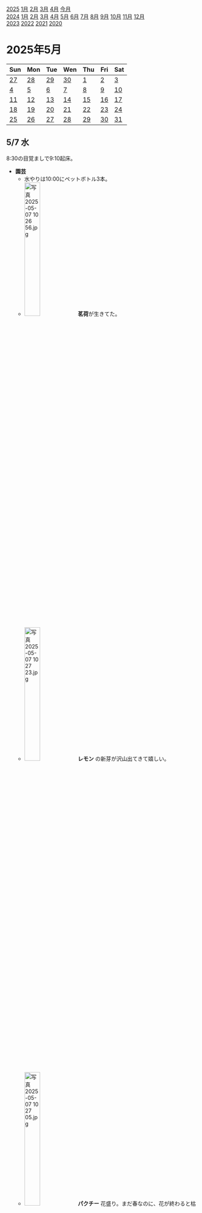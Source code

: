 [2025](README.md#2025) [1月](2025-01.md) [2月](2025-02.md) [3月](2025-03.md) [4月](2025-04.md) [今月](2025-05.md)  
[2024](README.md#2024) [1月](2024-01.md) [2月](2024-02.md) [3月](2024-03.md) [4月](2024-04.md) [5月](2024-05.md) [6月](2024-06.md) [7月](2024-07.md) [8月](2024-08.md) [9月](2024-09.md) [10月](2024-10.md) [11月](2024-11.md) [12月](2024-12.md)  
[2023](README.md#2023) [2022](README.md#2022) [2021](README.md#2021) [2020](README.md#2020)  

2025年5月
=========

|Sun|Mon|Tue|Wen|Thu|Fri|Sat|
|---|---|---|---|---|---|---|
|[27](2025-04.md#0427-日)|[28](2025-04.md#0428-月)|[29](2025-04.md#0429-火)|[30](2025-04.md#0430-水)|[1](#0501-木)|[2](#0502-金)|[3](#0503-土)|
|[4](#0504-日)|[5](#0505-月)|[6](#0506-火)|[7](#0507-水)|[8](#0508-木)|[9](#0509-金)|[10](#0510-土)|
|[11](#0511-日)|[12](#0512-月)|[13](#0513-火)|[14](#0514-水)|[15](#0515-木)|[16](#0516-金)|[17](#0517-土)|
|[18](#0518-日)|[19](#0519-月)|[20](#0520-火)|[21](#0521-水)|[22](#0522-木)|[23](#0523-金)|[24](#0524-土)|
|[25](#0525-日)|[26](#0526-月)|[27](#0527-火)|[28](#0528-水)|[29](#0529-木)|[30](#0530-金)|[31](#0531-土)|

5/7 水
------

8:30の目覚ましで9:10起床。

- __園芸__
  - 水やりは10:00にペットボトル3本。
  - <img src='images/%E5%86%99%E7%9C%9F%202025%2D05%2D07%2010%2026%2056.jpg' alt='写真 2025-05-07 10 26 56.jpg' width='30%'> **茗荷**が生きてた。
  - <img src='images/%E5%86%99%E7%9C%9F%202025%2D05%2D07%2010%2027%2023.jpg' alt='写真 2025-05-07 10 27 23.jpg' width='30%'> __レモン__ の新芽が沢山出てきて嬉しい。
  - <img src='images/%E5%86%99%E7%9C%9F%202025%2D05%2D07%2010%2027%2005.jpg' alt='写真 2025-05-07 10 27 05.jpg' width='30%'> __パクチー__ 花盛り。まだ春なのに、花が終わると枯れるんだろうか？


5/6 火 みどりの日 振替休日
------

雨降りなので水やりはなし。あげても良さそうな鉢もあるけど、明日で間に合いそうだ。

[このページの「コラム2」によると今日はみどりの日の振り替え休日だそうだ](https://www.gov-online.go.jp/useful/article/202112/3.html)。

- __歩いてお出掛け__ 。**下北沢**で友達の居酒屋イベント。
  - 雨の予報だが、弱い霧雨程度。
  - `ロンポワン`でホットコーヒーと差し入れのオランジェットをテイクアウト。マイソールは休みだった。`万国コーヒー`と`珈琲や`も行きたかったがGWでやってるか怪しいし、時間も微妙だった。
  - **幡ヶ谷**の`花田屋酒店`でディフェンダーのヘイジーIPAをテイクアウト。
  - **笹塚**の`パイントロジー`がお休みだった。
  - 少し雨が強くなってきた。
  - **下北沢**の`筋金珈琲焙煎所`で豆をテイクアウト。200gのを2種類。100gで売ってくれると嬉しいんだけど。店主を始めて見た。今までは女性店員しか見たことが無かった。
    - 3分かけてゆっくり抽出するのが良いそうだ。少しずつお湯を出す装置が欲しい。
  - __晩飯__ は`マジックスパイス`。4回挑戦して空振りばかりだったが、ようやく入れた。
  - 緑茶とジャスミン茶を買って来て欲しいというので`ダイエー`に行ったが、2Lペットボトルは冷えてなかった。ファミマで購入して友達のイベントへ。
  - 電車で**東中野**へ移動してミントを回収。

5/5 月 こどもの日
------

水やりは10:00にペットボトル1本。

AppleWatchを忘れて家を出てしまった。

__日吉__ で同級生と麻雀。記録的な勝利。焼肉屋でまあまあ食べたが、それでもそこそこ残った。体調が悪いとツキが良い傾向がある。

近所で一杯やって帰宅。

__FX__ は豪ドル米ドルショートの含み損が増えた。3日に大統領選挙をやってたと知らずにポジションを持ってる意識の低さでは仕方ない。

- Kindle fire いじり
  - 色々やってたらUserLAndの環境が壊れた。ロックファイルとかの一時ファイルが残ったままだからだろうと思う。
    - やり直そうと試してたが、chromium-browser をどうやってインストールしたのか覚えてない。snap を使えと言われる。確かに覚えはあるが、どうやって回避したんだっけ？
      - ppa というのをインストールしてた。
      - ```sh
        sudo apt install software-properties-common
        sudo add-apt-repository ppa:saiarcot895/chromium-beta
        sudo apt update
        sudo apt install chromium-browser
        ```
      - 日本語フォントが入ってない。`sudo apt install fonts-takao`
  - tightvnc の配布している Remote Ripple VNC Viewer を使ってみたが、トラックパッドの扱いが微妙。
    - `bVNC`だけが、トラックパッドでマウスカーソルを操作するのに自然な動作を設定で選べる。
  - `bVNC`, `Multi VNC`, `Real VNC` と併せて4つの VNC クライアントを使ってみたが、vscode のキーボードショートカット設定画面で表示されるキーコードが jp キーボードと全然合ってない。どこが問題なのだろうか？
  - xterm での入力でも vscode のエディタでの入力でも`@`などの us と jp で違うキーが正しく入力される。
    - どこでどう取り違いが起きたり、正しく変換したりしてるのか。
  - トラックパッドの二本指スクロールが重大な問題だったんだけど、どの VNC クライアントでも、XSDL Server でも、Androidとしての二本指操作はスクロールと解釈されていた。Android アプリを使う時は軽快に使えて、操作感が自然だが、VNC や XSDL で使うと、反応するまでに少し時間が掛かり、移動量の追従も悪く、取りこぼしているように見える。重いだけかも？
  - xinput は XSDL が提供している可能性がある。どういう仕組みなのだろう。
  - ロケールに`en_US.UTF—8`を設定したいが`update-locate`が無いと言われた。
    ```sh
    sudo apt install locales
    sudo apt install language-pack-en
    sudo update-locale LANG=en_US.UTF—8
    ```
    - enのバリエーションが沢山できた。AUとかNZとか要らない。
    - 設定しても反映されない。眠くてここで中段。

5/4 日
------

水やりは13:00にペットボトル1本。

__西新宿__ でバーベキュー。14:00スタートで23:00程度までアチコチで飲酒。

友達が火曜日に**下北沢**で居酒屋イベントをするそうで、そこでミントを使いたいというので持って行った。今日もいくらか使った。

レンタルルームの管理人さんが、多分紙を白く染めていた。いいかも知れない。

5/3 土
------

- __園芸__
  - 水やりは15:00にペットボトル1本。と植え替えで2本。
  - **月桂樹**と**レモン**と**コーヒーの木**を**鉢上げ**した。

近所のもつ焼き屋で __ランチ__ 。

戻りに`マイソールカフェ`でアイスアメリカーノをテイクアウト。

__晩飯__ はカップ麺。

__自家製キムチ__ を引き上げたが、思ったより沢山入ってて、容器が2つ必要だったので、片方は漬け汁に漬かるようにして、空気に触れないようにラップを沿わせて、常温でさらにしばらく発酵させる。もう片方は冷蔵庫へ。

- Kindle fire
  - デスクトップPCからssh接続した方が設定が楽かも知れない、と思って試すが、ウチではwifi接続の機器への要求はwifiルータの機能で遮断している。
    - USB LANアダプタを使って試すと、有線LANのDHCPが貸し出されない。
      - 最初に貸し出されたと思ったら、wifiルータから有線ケーブルで貸し出されていた。
    - **ルータ**のログを見ようとしたら、**パスワードが分からなくなった**。[日記を検索すると以前忘れた記録](2924-03.md#0304-router-password)があってパスワードマネージャにあるということだが、そのパスワードでログインできない。
      - 何かの手違いがあったのだろう。工場出荷状態に戻す必要がありそうだが、色んな設定をやり直すのが面倒だ。本当に必要になるまで先延ばしだ。
    - 他の機器とケーブルを替えてみて、結局はケーブルが悪かったらしい。無事に接続できた。
  - <details><summary>UserLAndでvncが起動する順序(多分、Android GUIから設定した場合)</summary>

    - /support/startVNCServer.sh -> /support/startVNCServerStep2.sh
      - /usr/bin/vncpasswd
      - DIMENSIONS と DISPLAY のデフォルト設定
      - ロックファイルの削除
      - /usr/bin/tightvncserver
    - /usr/bin/tightvncserver これは perl。
      - /etc/tightvncserver.conf と ~/.vnc/tightvncserver.conf は現在`$geometry`だけ。
      - フォントパス設定？
      - /usr/bin/Xtightvnc これはバイナリ。
      - ~/.vnc/xstartup
    - ~/.vnc/xstartup
      - xrdb "$HOME/.Xresources"
      - xsetroot -solid grey
      - export XKL_XMODMAP_DISABLE=1
      - /etc/X11/Xsession
    - /etc/X11/Xsession
      - オプションを色々した後、`/etc/X11/Xsession.d/`の全てのファイルを`source`する。現在19個あるようだ。
      - 最終的に`99x11-common_start`が`exec $STARTUP`する。が、何が入っているのだろう？ >>> `50x11-common_determine_startup`で設定される。`/usr/bin/x-session-manager`になるようだ。
  </details>

  - ssh接続して動かしてるnanoを、リモートからマウスホイールでカーソル移動してスクロールできる。上下のカーソルを送っているだけだとは思うが、便利。
  - <details><summary>/etc/X11/Xsession.d/を漁るのが大変なので、WindowsからVNCで接続してみた。[TightVNC](https://www.tightvnc.com/)が配布している<a href="https://remoteripple.com/"><code>Remote Ripple</code>というVNCクライアント</a>を使った。オープンソースかと思っていたが、Remote Rippleはクローズドのフリーソフトらしい。サーバなどはオープン。</summary>

    - デスクトップ環境？ウィンドウマネージャ？はGnomeなのかな？ホイールが、縦スクロールではなくて、仮想デスクトップ切り替えに使われてる。
      - 嘘だった。デスクトップ部分でホイールを回した時だった。ウィンドウにカーソルがあればスクロールする。
      - `$(basename $(readlink /etc/alternatives/x-session-manager))`の結果によるとGnomeではなくlxdeらしい。
      - `gnome-session`は存在するので、そうしたければ使えるかも。
        - gnomeを使うには`~/.xinitrc`を以下のようにしろって。今は`/usr/bin/twm`になってる。
          ```sh
          export XDG_SESSION_TYPE=x11
          export GDK_BACKEND=x11
          exec gnome-session
          ```
    - デスクトップ環境を変更して色々試すことを考えると、tightvncserverのスクリプトが~/.vnc/xstartupを呼ぶのはいささか邪魔くさいかな？XSDLで試すのがいいかな？
    - `70im-config_launch`の最後に`STARTUP="$IMLAUNCH $STARTUP"`とある。im が x-session-manager を呼ぶ形になるの？日本語入力対応はXsessionのスクリプト経由じゃないと面倒そうだな。
      - 試しに`ctrl + space`してみたけど、Windowsの方が日本語入力になって、VNCの問題かどうか分からないが入力できなかった。Windowsで確定しても送信されない。
    - VNC経由でコピペできないのは少し面倒。
  </details>

  - 多くがスクリプトでできていると、調査が少し楽かも知れない。このバイナリでは、検索で見つけたそのオプションに対応してません、とかがない。
  - `startx`は`xinit`をイイ感じの引数で呼ぶスクリプトらしい。`xinit`はバイナリ。
  - xinput がどうのこうのを調べたいんだけど、全くそこまでたどり着かない。
  - `Remote Ripple`は Android 版があるじゃん！試すのはまた今度。

ヘッダの「今月」がずれてた。先月と今月。前日の内に`new-month.py`を動かしたのかな？そして、スクリプトの年月指定にバグを見つけた。

5/2 金
------

8:00の目覚ましで9:50起床。まあまあ早く寝たと思うが眠い。

水やりは不要そうだった。今日雨降りらしいし。

__コーヒー__ を淹れた。今日の方が美味しく感じる。体調？オイル感や深煎りの感じが少しするが、酸味も残っていて浅煎りっぽい風味もある。

__ランチ__ はオーケーストアでカップ麺と袋野菜と唐揚げを購入して休憩室で食べた。

外食するつもりだったが、風が強くて面倒になった。

Unityのアドレッサブルで buildlayout.json というのを出力する機能がある。Project Settings ではなく Preference で設定する。vscode の json フォーマッタが大き過ぎると言って値を上げた。ChatGPT に python のワンライナーを聞いたら`python -m json.tool --indent 2 your_file.json`だそうだ。まあまあ時間が掛かるので、一度に全部パースしない、xml の`expat`みたいな逐次実行のやり方で実装して貰ったが、python の実装では大差無かった。

会社でGoogleのサービスを契約してるから、DeepL じゃなくていい人は Google 翻訳を使って欲しいそうだ。英文添削で重宝してたんだけどね。それと、キーボードショートカット。

英文の添削については Copilot にお願いしてもやってくれた。まあ、当然 Gemini でもやってくれるだろうけど。

[`Google 翻訳をダウンロードして使用する`](https://support.google.com/translate/answer/6350850?hl=ja&co=GENIE.Platform%3DDesktop) >>> 「200 以上の言語でテキスト、音声、ウェブサイトを翻訳するには、Google 翻訳のページにアクセスします」

5/1 木
------

8:00の目覚ましで9:50起床。

- __園芸__
  - 水やりは15:00にペットボトル3本。
  - __コーヒーの木__ の葉っぱが黄色くがりがちで、虫を疑ったが見当たらず、根を見たら詰まってた。
  - 一本だけ違う方向に伸びてるパクチーは、ホップに引っ張られたっぽい。
  - __レモン__ の新芽が出てきた。今度こそ繁ってくれるだろうか。花に比べて葉が少ないし、大きな葉のいくつかはかなり弱ってる。

- ガス給湯器の交換に来た。
  - 3/19にお知らせが投函されていたことに気付かず、気付いてもしばらく放置してしまい、ようやく交換された。
  - ブレーカーを落とす必要があるということで、給湯器のある電源のスイッチを探してそれだけ落としていたが、PCのある範囲も同じブレーカーだった。

- Kindle fire いじり
  - VNCを試す。
  - UserLAndがセッション開始時に呼ぶのは、SSH, VNC, XSDLに応じて`/support/start???Server.sh`。触った記憶はある。
  - スクリプトを読むとまあまあ分かりやすい。`INITIAL_USER`とかが、sshログインだと設定されていなさそうなのが、自前で実行するときの見落としポイントかも知れない。name/passがuser/userlandになる。
  - スクリプトに従って自前で`export`したりしながら、`tightvncserver :51`を実行する。ロックファイルなんかを自前で消すのはまあまあダルいかも知れない、が、別に消さなくても動きそう。
  - twmではないウィンドウマネージャが動いていた。
  - Androidアプリの`MultiVNC`の設定か、ウィンドウマネージャか分からないが、タッチパッドでマウスカーソルを移動できるが、タップがXに検知されない。MultiVNCのオーバーレイツールアイコンにはタップが反応する。
  - `‘RealVNC`と`bVNC`をインストールした。MultiとRealはタッチパッドのタップに反応しないが、bVNCでは有効だ。
    - XSDLやbVNCのタッチパッド対応が進んでいるということなのだろうか。
    - XSDLでは`xinput list`でデバイスが表示されるが、`bVNC`では何も表示されない。これは対応方法の違いだろうか？また別の？

リモート出社。

__コーヒー__ をウェーブフィルターで淹れた。

__ランチ__ は昨日`ダイエー`で買った総菜と袋キャベツ。

__歯医者__ に行ってきた。大穴の開いた歯は次回で、今日は歯石のクリーニングだそうな。アチコチでザラザラするようになったし、下の前歯の隙間が気になるようになった。隙間は前から？

ビルの3Fは病院が集まっているが、フロアがガラガラだった。みんなGWには通院しないのか。

__晩飯__ はこないだの剪定で収穫したタイムとオレガノを使うべく、サラダチキンと袋野菜炒めのトマト煮込み。挽肉とニンニクと生姜とタイムを炒めて、トマトとサラダチキン黒胡椒と唐辛子を入れて煮込み、最後に刻んだフレッシュオレガノと黒胡椒を追加して煮立たせて出来上がり。オレガノは乾燥させた方が香りが良いが、かなり多めに入れただけあって、香りも良かったし美味しかった。

__FX__ は豪ドル米ドルショートが微妙にマイナスで推移してる。米ドル買いなら、円でもいいのでは？と思わないでもないが、米ドルの行方よりも豪ドルの弱さに賭けている。
